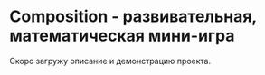 # Composition - развивательная, математическая мини-игра
Скоро загружу описание и демонстрацию проекта.

